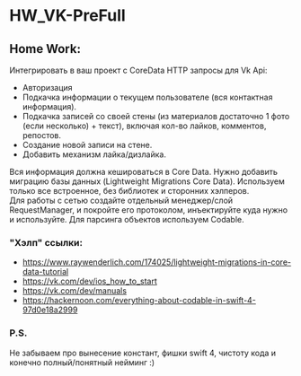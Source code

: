 # HW_VK-PreFull

## Home Work: 
Интегрировать в ваш проект с CoreData HTTP запросы для Vk Api: 
* Авторизация 
* Подкачка информации о текущем пользователе (вся контактная информация).
* Подкачка записей со своей стены  (из материалов достаточно 1 фото (если несколько) + текст), включая кол-во лайков, комментов, репостов. 
* Создание новой записи на стене. 
* Добавить механизм лайка/дизлайка. 

Вся информация должна кешироваться в Core Data. 
Нужно добавить миграцию базы данных (Lightweight Migrations Core Data). 
Используем только все встроенное, без библиотек и сторонних хэлперов.   
Для работы с сетью создайте отдельный менеджер/слой RequestManager, и покройте его протоколом, инъектируйте куда нужно и используйте. 
Для парсинга объектов используем Codable. 

### "Хэлп" ссылки: 
* https://www.raywenderlich.com/174025/lightweight-migrations-in-core-data-tutorial 
* https://vk.com/dev/ios_how_to_start 
* https://vk.com/dev/manuals 
* https://hackernoon.com/everything-about-codable-in-swift-4-97d0e18a2999 

### P.S. 
Не забываем про вынесение констант, фишки swift 4, чистоту кода и конечно полный/понятный нейминг :) 
